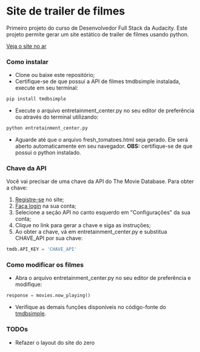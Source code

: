 # Site de trailer de filmes
Primeiro projeto do curso de Desenvolvedor Full Stack da Audacity.
Este projeto permite gerar um site estático de trailer de filmes usando python.

[Veja o site no ar](https://giordanna.github.io/Movie-Trailers/fresh_tomatoes.html)

### Como instalar
- Clone ou baixe este repositório;
- Certifique-se de que possui a API de filmes tmdbsimple instalada, execute em seu terminal:
```sh
pip install tmdbsimple
```
- Execute o arquivo entretainment_center.py no seu editor de preferência ou através do terminal utilizando:
```sh
python entretainment_center.py
```
- Aguarde até que o arquivo fresh_tomatoes.html seja gerado. Ele será aberto automaticamente em seu navegador.
**OBS:** certifique-se de que possui o python instalado.

### Chave da API
Você vai precisar de uma chave da API do The Movie Database. Para obter a chave:

1) [Registre-se](https://www.themoviedb.org/account/signup) no site;
2) [Faça login](https://www.themoviedb.org/login) na sua conta;
3) Selecione a seção API no canto esquerdo em "Configurações" da sua conta;
4) Clique no link para gerar a chave e siga as instruções;
5) Ao obter a chave, vá em entretainment_center.py e substitua CHAVE_API por sua chave:

```python
tmdb.API_KEY = 'CHAVE_API'
```

### Como modificar os filmes
- Abra o arquivo entretainment_center.py no seu editor de preferência e modifique:
```python
response = movies.now_playing()
```
- Verifique as demais funções disponíveis no código-fonte do [tmdbsimple](https://github.com/celiao/tmdbsimple).

### TODOs
 - Refazer o layout do site do zero